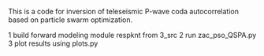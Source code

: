This is a code for inversion of teleseismic P-wave coda autocorrelation based on particle swarm optimization.

1 build forward modeling module respknt from 3_src
2 run zac_pso_QSPA.py
3 plot results using plots.py

